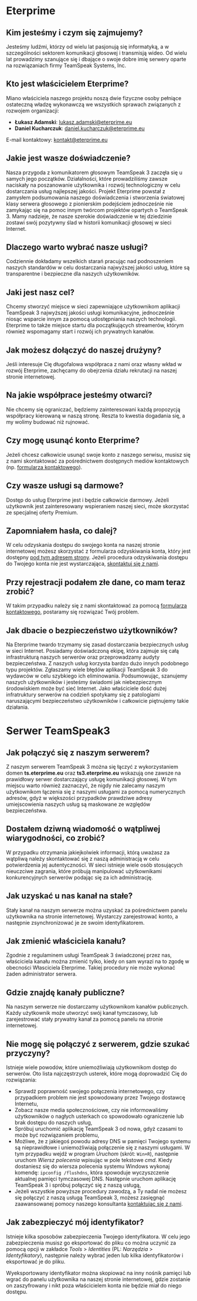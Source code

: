 # Eterprime

## Kim jesteśmy i czym się zajmujemy?
Jesteśmy ludźmi, którzy od wielu lat pasjonują się informatyką, a w szczególności sektorem komunikacji głosowej i transmisją wideo. Od wielu lat prowadzimy szanujące się i dbające o swoje dobre imię serwery oparte na rozwiązaniach firmy TeamSpeak Systems, Inc.

## Kto jest właścicielem Eterprime?
Miano właściciela naszego projektu noszą dwie fizyczne osoby pełniące ostateczną władzę wykonawczą we wszystkich sprawach związanych z rozwojem organizacji:
- **Łukasz Adamski**: [lukasz.adamski@eterprime.eu][la_mail]
- **Daniel Kucharczuk**: [daniel.kucharczuk@eterprime.eu][dk_mail]

E-mail kontaktowy: [kontakt@eterprime.eu][contact_mail]

## Jakie jest wasze doświadczenie?
Nasza przygoda z komunikatorem głosowym TeamSpeak 3 zaczęła się u samych jego początków. Działalności, które prowadziliśmy zawsze naciskały na poszanowanie użytkownika i rozwój technologiczny w celu dostarczania usług najlepszej jakości. Projekt Eterprime powstał z zamysłem podsumowania naszego doświadczenia i stworzenia światowej klasy serwera głosowego z pionierskim podejściem jednocześnie nie zamykając się na pomoc innym twórcom projektów opartych o TeamSpeak 3. Mamy nadzieje, że nasze szerokie doświadczenie w tej dziedzinie zostawi swój pozytywny ślad w historii komunikacji głosowej w sieci Internet.

## Dlaczego warto wybrać nasze usługi?
Codziennie dokładamy wszelkich starań pracując nad podnoszeniem naszych standardów w celu dostarczania najwyższej jakości usług, które są transparentne i bezpieczne dla naszych użytkowników. 

## Jaki jest nasz cel?
Chcemy stworzyć miejsce w sieci zapewniające użytkownikom aplikacji TeamSpeak 3 najwyższej jakości usługi komunikacyjne, jednocześnie niosąc wsparcie innym za pomocą udostępniania naszych technologii. Eterprime to także miejsce startu dla początkujących streamerów, którym również wspomagamy start i rozwój ich prywatnych kanałów.

## Jak możesz dołączyć do naszej drużyny?
Jeśli interesuje Cię długofalowa współpraca z nami oraz własny wkład w rozwój Eterprime, zachęcamy do obejrzenia działu rekrutacji na naszej stronie internetowej.

## Na jakie współprace jesteśmy otwarci?
Nie chcemy się ograniczać, będziemy zainteresowani każdą propozycją współpracy kierowaną w naszą stronę. Reszta to kwestia dogadania się, a my wolimy budować niż rujnować.

## Czy mogę usunąć konto Eterprime?
Jeżeli chcesz całkowicie usunąć swoje konto z naszego serwisu, musisz się z nami skontaktować za pośrednictwem dostępnych mediów kontaktowych (np. [formularza kontaktowego][contact_url]).

## Czy wasze usługi są darmowe?
Dostęp do usług Eterprime jest i będzie całkowicie darmowy. Jeżeli użytkownik jest zainteresowany wspieraniem naszej sieci, może skorzystać ze specjalnej oferty Premium.

## Zapomniałem hasła, co dalej?
W celu odzyskania dostępu do swojego konta na naszej stronie internetowej możesz skorzystać z formularza odzyskiwania konta, który jest dostępny [pod tym adresem strony][recovery_url]. Jeżeli procedura odzyskiwania dostępu do Twojego konta nie jest wystarczająca, [skontaktuj się z nami][contact_url]. 

## Przy rejestracji podałem złe dane, co mam teraz zrobić?
W takim przypadku należy się z nami skontaktować za pomocą [formularza kontaktowego][contact_url], postaramy się rozwiązać Twój problem.

## Jak dbacie o bezpieczeństwo użytkowników?
Na Eterprime twardo trzymamy się zasad dostarczania bezpiecznych usług w sieci Internet. Posiadamy doświadczoną ekipę, która zajmuje się całą infrastrukturą naszych serwerów oraz przeprowadzamy audyty bezpieczeństwa. Z naszych usług korzysta bardzo dużo innych podobnego typu projektów. Zgłaszamy wiele błędów aplikacji TeamSpeak 3 do wydawców w celu szybkiego ich eliminowania. Podsumowując, szanujemy naszych użytkowników i jesteśmy świadomi jak niebezpiecznym środowiskiem może być sieć Internet. Jako właściciele dość dużej infratruktury serwerów na codzień spotykamy się z patologiami naruszającymi bezpieczeństwo użytkowników i całkowicie piętnujemy takie działania.

# Serwer TeamSpeak3

## Jak połączyć się z naszym serwerem?
Z naszym serwerem TeamSpeak 3 można się łączyć z wykorzystaniem domen **ts.eterprime.eu** oraz **ts3.eterprime.eu** wskazują one zawsze na prawidłowy serwer dostarczający usługę komunikacji głosowej. W tym miejscu warto również zaznaczyć, że nigdy nie zalecamy naszym użytkownikom łączenia się z naszymi usługami za pomocą numerycznych adresów, gdyż w większości przypadków prawdziwe adresy umiejscowienia naszych usług są maskowane ze względów bezpieczeństwa.

## Dostałem dziwną wiadomość o wątpliwej wiarygodności, co zrobić?
W przypadku otrzymania jakiejkolwiek informacji, którą uważasz za wątpliwą należy skontaktować się z naszą administracją w celu potwierdzenia jej autentyczności. W sieci istnieje wiele osób stosujących nieuczciwe zagrania, które próbują manipulować użytkownikami konkurencyjnych serwerów podając się za ich administrację.

## Jak uzyskać u nas kanał na stałe?
Stały kanał na naszym serwerze można uzyskać za pośrednictwem panelu użytkownika na stronie internetowej. Wystarczy zarejestrować konto, a następnie zsynchronizować je ze swoim identyfikatorem.

## Jak zmienić właściciela kanału?
Zgodnie z regulaminem usługi TeamSpeak 3 świadczonej przez nas, właściciela kanału można zmienić tylko, kiedy on sam wyrazi na to zgodę w obecności Własciciela Eterprime. Takiej procedury nie może wykonać żaden administrator serwera.

## Gdzie znajdę kanały publiczne?
Na naszym serwerze nie dostarczamy użytkownikom kanałów publicznych. Każdy użytkownik może utworzyć swój kanał tymczasowy, lub zarejestrować stały prywatny kanał za pomocą panelu na stronie internetowej.

## Nie mogę się połączyć z serwerem, gdzie szukać przyczyny?
Istnieje wiele powodów, które uniemożliwiają użytkownikom dostęp do serwerów. Oto lista najczęstrzych usterek, które mogą doprowadzić Cię do rozwiązania:
- Sprawdź poprawność swojego połączenia internetowego, czy przypadkiem problem nie jest spowodowany przez Twojego dostawcę Internetu,
- Zobacz nasze media społecznościowe, czy nie informowaliśmy użytkowników o nagłych usterkach co spowodowało ograniczenie lub brak dostępu do naszych usług,
- Spróbuj uruchomić aplikację TeamSpeak 3 od nowa, gdyż czasami to może być rozwiązaniem problemu,
- Możliwe, że z jakiegoś powodu adresy DNS w pamięci Twojego systemu są nieprawidłowe i uniemożliwiają połączenie się z naszymi usługami. W tym przypadku wejdź w program *Uruchom* (skrót: `Win+R`), następnie uruchom *Wiersz polecenia* wpisując w pole tekstowe *cmd*. Kiedy dostaniesz się do wiersza polecenia systemu Windows wykonaj komendę: `ipconfig /flushdns`, która spowoduje wyczyszczenie aktualnej pamięci tymczasowej DNS. Następnie uruchom aplikację TeamSpeak 3 i spróbuj połączyć się z naszą usługą,
- Jeżeli wszystkie powyższe procedury zawodzą, a Ty nadal nie możesz się połączyć z naszą usługą TeamSpeak 3, możesz zasięgnąć zaawansowanej pomocy naszego konsultanta [kontaktując się z nami][contact_url].

## Jak zabezpieczyć mój identyfikator?
Istnieje kilka sposobów zabezpieczenia Twojego identyfikatora. W celu jego zabezpieczenia musisz go eksportować do pliku co można uczynić za pomocą opcji w zakładce *Tools* > *Identities* (PL: *Narzędzia* > *Identyfikatory*), następnie należy wybrać jeden lub kilka identyfikatorów i eksportować je do pliku.

Wyeksportowany identyfikator można skopiować na inny nośnik pamięci lub wgrać do panelu użytkownika na naszej stronie internetowej, gdzie zostanie on zaszyfrowany i nikt poza właścicielem konta nie będzie miał do niego dostępu.

[contact_url]: http://eterprime.eu/contact
[recovery_url]: http://eterprime.eu/recovery
[la_mail]: mailto:lukasz.adamski@eterprime.eu
[dk_mail]: mailto:daniel.kucharczuk@eterprime.eu
[contact_mail]: mailto:kontakt@eterprime.eu
